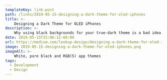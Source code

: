 ```yaml
---
templateKey: link-post
path: /links/2019-05-15-designing-a-dark-theme-for-oled-iphones
title: >-
    Designing a Dark Theme for OLED iPhones
description: >-
    Why using black backgrounds for your true-dark theme is a bad idea Vidit Bhargava 
date: 2019-05-15T15:06:12-04:00
url: https://medium.com/lookup-design/designing-a-dark-theme-for-oled-iphones-e13cdfea7ffe
image: 2019-05-15-designing-a-dark-theme-for-oled-iphones.png
imageAlt: >-
    White, pure black and RGB(5) app themes
tags:
  - Development
  - Design
---
```

